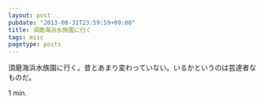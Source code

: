 ```yaml
---
layout: post
pubdate: "2013-08-31T23:59:59+09:00"
title: 須磨海浜水族園に行く
tags: misc
pagetype: posts
---
```

須磨海浜水族園に行く。昔とあまり変わっていない。いるかというのは芸達者なものだ。

1 min.
